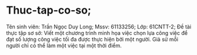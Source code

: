# Thuc-tap-co-so;
Tên sinh viên: Trần Ngọc Duy Long;
Mssv: 61133256;
Lớp: 61CNTT-2;
Đề tài thực tập sơ sở: Viết một chương trình minh họa việc chọn lựa công việc để đạt số lượng công việc tối đa được thực 
hiện bởi một người. Giả sử mỗi người chỉ có thể làm một việc tại một thời điểm.
